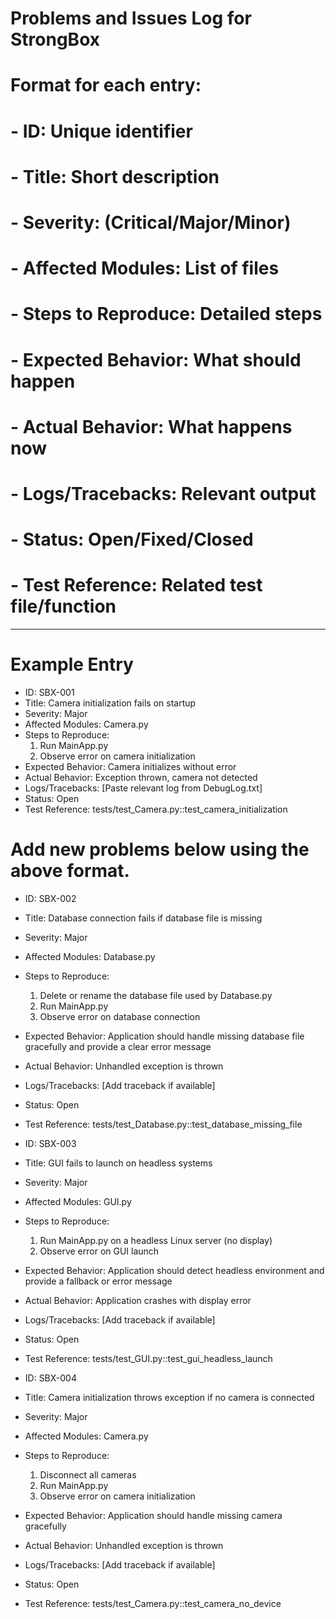 # Problems and Issues Log for StrongBox

# Format for each entry:
# - ID: Unique identifier
# - Title: Short description
# - Severity: (Critical/Major/Minor)
# - Affected Modules: List of files
# - Steps to Reproduce: Detailed steps
# - Expected Behavior: What should happen
# - Actual Behavior: What happens now
# - Logs/Tracebacks: Relevant output
# - Status: Open/Fixed/Closed
# - Test Reference: Related test file/function

---

# Example Entry
- ID: SBX-001
- Title: Camera initialization fails on startup
- Severity: Major
- Affected Modules: Camera.py
- Steps to Reproduce:
    1. Run MainApp.py
    2. Observe error on camera initialization
- Expected Behavior: Camera initializes without error
- Actual Behavior: Exception thrown, camera not detected
- Logs/Tracebacks: [Paste relevant log from DebugLog.txt]
- Status: Open
- Test Reference: tests/test_Camera.py::test_camera_initialization

# Add new problems below using the above format.

- ID: SBX-002
- Title: Database connection fails if database file is missing
- Severity: Major
- Affected Modules: Database.py
- Steps to Reproduce:
    1. Delete or rename the database file used by Database.py
    2. Run MainApp.py
    3. Observe error on database connection
- Expected Behavior: Application should handle missing database file gracefully and provide a clear error message
- Actual Behavior: Unhandled exception is thrown
- Logs/Tracebacks: [Add traceback if available]
- Status: Open
- Test Reference: tests/test_Database.py::test_database_missing_file

- ID: SBX-003
- Title: GUI fails to launch on headless systems
- Severity: Major
- Affected Modules: GUI.py
- Steps to Reproduce:
    1. Run MainApp.py on a headless Linux server (no display)
    2. Observe error on GUI launch
- Expected Behavior: Application should detect headless environment and provide a fallback or error message
- Actual Behavior: Application crashes with display error
- Logs/Tracebacks: [Add traceback if available]
- Status: Open
- Test Reference: tests/test_GUI.py::test_gui_headless_launch

- ID: SBX-004
- Title: Camera initialization throws exception if no camera is connected
- Severity: Major
- Affected Modules: Camera.py
- Steps to Reproduce:
    1. Disconnect all cameras
    2. Run MainApp.py
    3. Observe error on camera initialization
- Expected Behavior: Application should handle missing camera gracefully
- Actual Behavior: Unhandled exception is thrown
- Logs/Tracebacks: [Add traceback if available]
- Status: Open
- Test Reference: tests/test_Camera.py::test_camera_no_device
